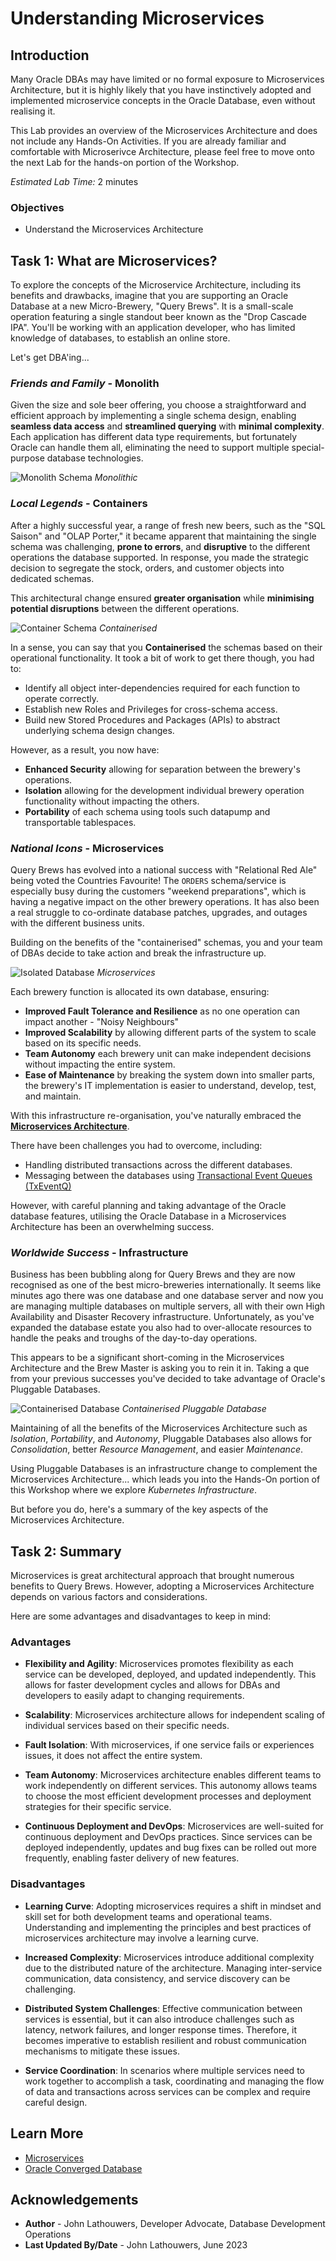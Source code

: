 # Understanding Microservices

## Introduction

Many Oracle DBAs may have limited or no formal exposure to Microservices Architecture, but it is highly likely that you have instinctively adopted and implemented microservice concepts in the Oracle Database, even without realising it.

This Lab provides an overview of the Microservices Architecture and does not include any Hands-On Activities.  If you are already familiar and comfortable with Microserivce Architecture, please feel free to move onto the next Lab for the hands-on portion of the Workshop.

*Estimated Lab Time:* 2 minutes

### Objectives

* Understand the Microservices Architecture

## Task 1: What are Microservices?

To explore the concepts of the Microservice Architecture, including its benefits and drawbacks, imagine that you are supporting an Oracle Database at a new Micro-Brewery, "Query Brews".  It is a small-scale operation featuring a single standout beer known as the "Drop Cascade IPA".  You'll be working with an application developer, who has limited knowledge of databases, to establish an online store.  

Let's get DBA'ing...

### *Friends and Family* - Monolith

Given the size and sole beer offering, you choose a straightforward and efficient approach by implementing a single schema design, enabling **seamless data access** and **streamlined querying** with **minimal complexity**.  Each application has different data type requirements, but fortunately Oracle can handle them all, eliminating the need to support multiple special-purpose database technologies.

![Monolith Schema](./images/monolith_schema.png "Monolith Schema")
*Monolithic*

### *Local Legends* - Containers

After a highly successful year, a range of fresh new beers, such as the "SQL Saison" and "OLAP Porter," it became apparent that maintaining the single schema was challenging, **prone to errors**, and **disruptive** to the different operations the database supported.  In response, you made the strategic decision to segregate the stock, orders, and customer objects into dedicated schemas.

This architectural change ensured **greater organisation** while **minimising potential disruptions** between the different operations.

![Container Schema](./images/container_schema.png "Container Schema")
*Containerised*

In a sense, you can say that you **Containerised** the schemas based on their operational functionality.  It took a bit of work to get there though, you had to:

* Identify all object inter-dependencies required for each function to operate correctly.
* Establish new Roles and Privileges for cross-schema access.
* Build new Stored Procedures and Packages (APIs) to abstract underlying schema design changes.

However, as a result, you now have:

* **Enhanced Security** allowing for separation between the brewery's operations.
* **Isolation** allowing for the development individual brewery operation functionality without impacting the others.
* **Portability** of each schema using tools such datapump and transportable tablespaces.

### *National Icons* - Microservices

Query Brews has evolved into a national success with "Relational Red Ale" being voted the Countries Favourite!  The `ORDERS` schema/service is especially busy during the customers "weekend preparations", which is having a negative impact on the other brewery operations.  It has also been a real struggle to co-ordinate database patches, upgrades, and outages with the different business units.

Building on the benefits of the "containerised" schemas, you and your team of DBAs decide to take action and break the infrastructure up.

![Isolated Database](./images/isolated_schema.png "Isolated Database")
*Microservices*

Each brewery function is allocated its own database, ensuring:

* **Improved Fault Tolerance and Resilience** as no one operation can impact another - "Noisy Neighbours"
* **Improved Scalability** by allowing different parts of the system to scale based on its specific needs.
* **Team Autonomy** each brewery unit can make independent decisions without impacting the entire system.
* **Ease of Maintenance** by breaking the system down into smaller parts, the brewery's IT implementation is easier to understand, develop, test, and maintain.

With this infrastructure re-organisation, you've naturally embraced the [**Microservices Architecture**](https://developer.oracle.com/technologies/microservices.html).  

There have been challenges you had to overcome, including:

* Handling distributed transactions across the different databases.
* Messaging between the databases using [Transactional Event Queues (TxEventQ)](https://www.oracle.com/database/advanced-queuing/)

However, with careful planning and taking advantage of the Oracle database features, utilising the Oracle Database in a Microservices Architecture has been an overwhelming success.

### *Worldwide Success* - Infrastructure

Business has been bubbling along for Query Brews and they are now recognised as one of the best micro-breweries internationally.  It seems like minutes ago there was one database and one database server and now you are managing multiple databases on multiple servers, all with their own High Availability and Disaster Recovery infrastructure.   Unfortunately, as you've expanded the database estate you also had to over-allocate resources to handle the peaks and troughs of the day-to-day operations.

This appears to be a significant short-coming in the Microservices Architecture and the Brew Master is asking you to rein it in.  Taking a que from your previous successes you've decided to take advantage of Oracle's Pluggable Databases.

![Containerised Database](./images/pdb_schema.png "Containerised Database")
*Containerised Pluggable Database*

Maintaining of all the benefits of the Microservices Architecture such as *Isolation*, *Portability*, and *Autonomy*, Pluggable Databases also allows for *Consolidation*, better *Resource Management*, and easier *Maintenance*.  

Using Pluggable Databases is an infrastructure change to complement the Microservices Architecture... which leads you into the Hands-On portion of this Workshop where we explore *Kubernetes Infrastructure*.

But before you do, here's a summary of the key aspects of the Microservices Architecture.

## Task 2: Summary

Microservices is great architectural approach that brought numerous benefits to Query Brews. However, adopting a Microservices Architecture depends on various factors and considerations.

Here are some advantages and disadvantages to keep in mind:

### Advantages

* **Flexibility and Agility**: Microservices promotes flexibility as each service can be developed, deployed, and updated independently.  This allows for faster development cycles and allows for DBAs and developers to easily adapt to changing requirements.

* **Scalability**: Microservices architecture allows for independent scaling of individual services based on their specific needs.

* **Fault Isolation**: With microservices, if one service fails or experiences issues, it does not affect the entire system.

* **Team Autonomy**: Microservices architecture enables different teams to work independently on different services.  This autonomy allows teams to choose the most efficient development processes and deployment strategies for their specific service.

* **Continuous Deployment and DevOps**: Microservices are well-suited for continuous deployment and DevOps practices.  Since services can be deployed independently, updates and bug fixes can be rolled out more frequently, enabling faster delivery of new features.

### Disadvantages

* **Learning Curve**: Adopting microservices requires a shift in mindset and skill set for both development teams and operational teams.  Understanding and implementing the principles and best practices of microservices architecture may involve a learning curve.

* **Increased Complexity**: Microservices introduce additional complexity due to the distributed nature of the architecture.  Managing inter-service communication, data consistency, and service discovery can be challenging.

* **Distributed System Challenges**: Effective communication between services is essential, but it can also introduce challenges such as latency, network failures, and longer response times. Therefore, it becomes imperative to establish resilient and robust communication mechanisms to mitigate these issues.

* **Service Coordination**: In scenarios where multiple services need to work together to accomplish a task, coordinating and managing the flow of data and transactions across services can be complex and require careful design.

## Learn More

* [Microservices](https://microservices.io)
* [Oracle Converged Database](https://blogs.oracle.com/database/post/what-is-a-converged-database)

## Acknowledgements

* **Author** - John Lathouwers, Developer Advocate, Database Development Operations
* **Last Updated By/Date** - John Lathouwers, June 2023
